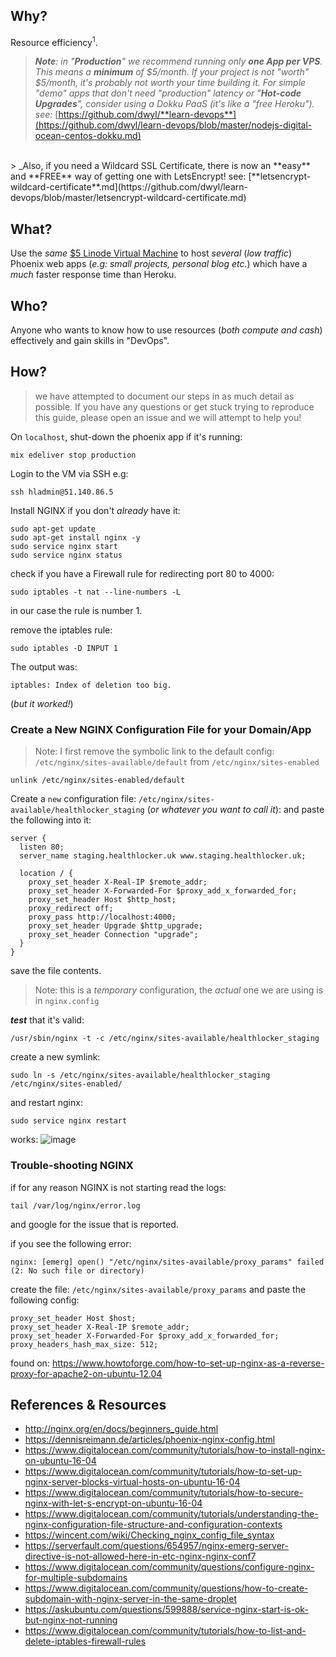 ## Why?

Resource efficiency<sup>1</sup>.

> _**Note**: in "**Production**" we recommend running only **one App per VPS**.
This means a **minimum** of $5/month. If your project is not "worth" $5/month,
it's probably not worth your time building it.
For simple "demo" apps that don't need "production" latency
or "**Hot-code Upgrades**",
consider using a Dokku PaaS (it's like a "free Heroku").
see:_
[https://github.com/dwyl/**learn-devops**](https://github.com/dwyl/learn-devops/blob/master/nodejs-digital-ocean-centos-dokku.md)
<br />
> _Also, if you need a Wildcard SSL Certificate,
there is now an **easy** and **FREE** way of getting one with LetsEncrypt!
see:
[**letsencrypt-wildcard-certificate**.md](https://github.com/dwyl/learn-devops/blob/master/letsencrypt-wildcard-certificate.md)

## What?

Use the _same_
[$5 Linode Virtual Machine](https://github.com/dwyl/learn-devops/issues/11)
to host _several_  (_low traffic_) Phoenix web apps
(_e.g: small projects, personal blog etc._)
which have a _much_ faster response time than Heroku.


## Who?

Anyone who wants to know how to use resources
(_both compute and cash_) effectively and gain skills in "DevOps".


## How?

> we have attempted to document our steps in as much detail as possible.
> If you have any questions or get stuck trying to reproduce this guide,
please open an issue and we will attempt to help you!


On `localhost`, shut-down the phoenix app if it's running:
```
mix edeliver stop production
```


Login to the VM via SSH e.g:
```
ssh hladmin@51.140.86.5
```

Install NGINX if you don't *already* have it:
```
sudo apt-get update
sudo apt-get install nginx -y
sudo service nginx start
sudo service nginx status
```

check if you have a Firewall rule for redirecting port 80 to 4000:
```
sudo iptables -t nat --line-numbers -L
```
in our case the rule is number 1.

remove the iptables rule:
```
sudo iptables -D INPUT 1
```
The output was:
```
iptables: Index of deletion too big.
```
(_but it worked!_)


### Create a New NGINX Configuration File for your Domain/App

> Note: I first remove the symbolic link to the default config: `/etc/nginx/sites-available/default` from `/etc/nginx/sites-enabled`
```
unlink /etc/nginx/sites-enabled/default
```

Create a `new` configuration file:
`/etc/nginx/sites-available/healthlocker_staging`
(_or whatever you want to call it_):
and paste the following into it:
```
server {
  listen 80;
  server_name staging.healthlocker.uk www.staging.healthlocker.uk;

  location / {
    proxy_set_header X-Real-IP $remote_addr;
    proxy_set_header X-Forwarded-For $proxy_add_x_forwarded_for;
    proxy_set_header Host $http_host;
    proxy_redirect off;
    proxy_pass http://localhost:4000;
    proxy_set_header Upgrade $http_upgrade;
    proxy_set_header Connection "upgrade";
  }
}
```
save the file contents.
> Note: this is a _temporary_ configuration, the _actual_ one
we are using is in `nginx.config`

***test*** that it's valid:
```
/usr/sbin/nginx -t -c /etc/nginx/sites-available/healthlocker_staging
```


create a new symlink:
```
sudo ln -s /etc/nginx/sites-available/healthlocker_staging /etc/nginx/sites-enabled/
```

and restart nginx:
```
sudo service nginx restart
```
works:
![image](https://user-images.githubusercontent.com/194400/28152142-c981819c-6796-11e7-9a92-8586c2535f5e.png)




### Trouble-shooting NGINX

if for any reason NGINX is not starting read the logs:
```
tail /var/log/nginx/error.log
```
and google for the issue that is reported.

if you see the following error:
```
nginx: [emerg] open() "/etc/nginx/sites-available/proxy_params" failed (2: No such file or directory)
```
create the file: `/etc/nginx/sites-available/proxy_params`
and paste the following config:
```
proxy_set_header Host $host;
proxy_set_header X-Real-IP $remote_addr;
proxy_set_header X-Forwarded-For $proxy_add_x_forwarded_for;
proxy_headers_hash_max_size: 512;
```
found on: https://www.howtoforge.com/how-to-set-up-nginx-as-a-reverse-proxy-for-apache2-on-ubuntu-12.04

## References & Resources

+ http://nginx.org/en/docs/beginners_guide.html
+ https://dennisreimann.de/articles/phoenix-nginx-config.html
+ https://www.digitalocean.com/community/tutorials/how-to-install-nginx-on-ubuntu-16-04
+ https://www.digitalocean.com/community/tutorials/how-to-set-up-nginx-server-blocks-virtual-hosts-on-ubuntu-16-04
+ https://www.digitalocean.com/community/tutorials/how-to-secure-nginx-with-let-s-encrypt-on-ubuntu-16-04
+ https://www.digitalocean.com/community/tutorials/understanding-the-nginx-configuration-file-structure-and-configuration-contexts
+ https://wincent.com/wiki/Checking_nginx_config_file_syntax
+ https://serverfault.com/questions/654957/nginx-emerg-server-directive-is-not-allowed-here-in-etc-nginx-nginx-conf7
+ https://www.digitalocean.com/community/questions/configure-nginx-for-multiple-subdomains
+ https://www.digitalocean.com/community/questions/how-to-create-subdomain-with-nginx-server-in-the-same-droplet
+ https://askubuntu.com/questions/599888/service-nginx-start-is-ok-but-nginx-not-running
+ https://www.digitalocean.com/community/tutorials/how-to-list-and-delete-iptables-firewall-rules
